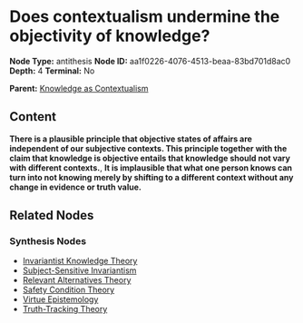 # Does contextualism undermine the objectivity of knowledge?

**Node Type:** antithesis
**Node ID:** aa1f0226-4076-4513-beaa-83bd701d8ac0
**Depth:** 4
**Terminal:** No

**Parent:** [Knowledge as Contextualism](knowledge-as-contextualism-synthesis-e182242f-4b16-4db7-a938-3e9c776d95dc.md)

## Content

**There is a plausible principle that objective states of affairs are independent of our subjective contexts. This principle together with the claim that knowledge is objective entails that knowledge should not vary with different contexts.**, **It is implausible that what one person knows can turn into not knowing merely by shifting to a different context without any change in evidence or truth value.**

## Related Nodes

### Synthesis Nodes

- [Invariantist Knowledge Theory](invariantist-knowledge-theory-synthesis-5fc83622-dafa-467c-8c65-d2acc357ea87.md)
- [Subject-Sensitive Invariantism](subject-sensitive-invariantism-synthesis-abd39ba6-30e7-4408-809f-7738d3ecc59a.md)
- [Relevant Alternatives Theory](relevant-alternatives-theory-synthesis-a0cca3f3-5e62-42db-b393-1d37ceaa4c07.md)
- [Safety Condition Theory](safety-condition-theory-synthesis-4f266896-0d53-40ca-adf3-a58d41cd7c02.md)
- [Virtue Epistemology](virtue-epistemology-synthesis-467f44dd-6c8b-4e62-ae15-9376d760e926.md)
- [Truth-Tracking Theory](truth-tracking-theory-synthesis-3ab65968-1f8a-4a76-a8bc-c85e115d35b3.md)
